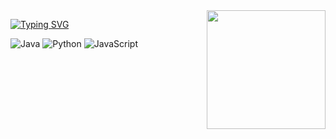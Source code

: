 <img align="right" alt="" height="190px" padding="50px" src="https://media.tenor.com/GOj9ZF_-ZOcAAAAM/cat.gif">

[![Typing SVG](https://readme-typing-svg.herokuapp.com?font=JetBrains+Mono&pause=1000&color=A67B5B&width=435&lines=Programando+como+um+artista;Um+artista+ruim)](https://git.io/typing-svg)

![Java](https://img.shields.io/badge/java-1A1A1D?style=for-the-badge&logo=openjdk&logoColor=FFF2D7)
![Python](https://img.shields.io/badge/python-1A1A1D?style=for-the-badge&logo=python&logoColor=FFF2D7)
![JavaScript](https://img.shields.io/badge/JavaScript-1A1A1D?style=for-the-badge&logo=javascript&logoColor=FFF2D7)&nbsp;






